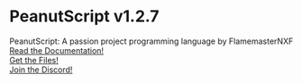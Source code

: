 # PeanutScript v1.2.7
PeanutScript: A passion project programming language by FlamemasterNXF<br>
[Read the Documentation!](DOCS.md) <br>
[Get the Files!](Dist) <br>
[Join the Discord!](https://discord.gg/dauxGZwc9u) <br>
